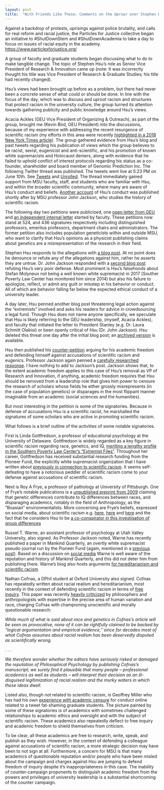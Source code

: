 ```yaml
---
layout: post
title:  "With Friends Like These: Comments on the Uproar over Stephen Hsu"
---
```


Against a backdrop of protests, uprisings against police brutality, and calls for real reform and racial justice, the Particles for Justice collective began an initiative to #ShutDownStem and #ShutDownAcademia to take a day to focus on issues of racial equity in the academy. https://www.particlesforjustice.org/

A group of faculty and graduate students began discussing what to do to make tangible change. The topic of  Stephen Hsu’s role as Senior Vice President of Research & Innovation came up (note: It was incorrectly thought his title was Vice President of Research & Graduate Studies; his title had recently changed). 

Hsu’s views had been brought up before as a problem, but there had never been  a concrete sense of what could or should be done. In line with the focus  of the day, which was to discuss and uproot racism and structures that protect racism in the university culture, the group turned its attention towards gathering publicity and public knowledge around Hsu’s views.

Acacia Ackles (GEU Vice President of Organizing & Outreach), as part of the group, brought me (Kevin Bird, GEU President) into the discussions, because of my experience with addressing the recent resurgence of scientific racism (my efforts in this area were recently [highlighted in a 2018 New York Times article](https://www.nytimes.com/2018/10/18/insider/science-genetics-white-supremacy.html)). The group gathered evidence from Hsu’s blog and past tweets regarding his publication of views which the group believes to be racist, sexist, eugenicist and anti-scientific, and his promotion of known white supremacists and Holocaust deniers, along with evidence that he failed to uphold conflict of interest protocols regarding his status as a co-founder, shareholder and board member of Genomic Prediction Inc.  The following Twitter thread was published. The tweets went live at 5:23 PM on June 10th. See [Tweets]( https://twitter.com/GradEmpUnion/status/1270829003130261504) and [Unrolled]( https://threadreaderapp.com/thread/1270829003130261504.html). 
The thread immediately gained support from MSU faculty, staff, and students who are familiar with Hsu, and within the broader scientific community, where many are aware of Hsu’s conduct and beliefs. [Another account](https://altrightorigins.com/2020/06/11/tin-foil-hats-holocaust-denial/) of Hsu’s conduct was published shortly after by MSU professor John Jackson, who studies the history of scientific racism.

The following day two petitions were publicized, one [open letter from GEU]( https://firestephenhsu.github.io) and [an independent internal letter](https://docs.google.com/document/d/1jb7w02E5GAdrJ_QnAokp7IerP_VBDridmQ-rI9M2TAE/edit) started by faculty. These petitions now stand at 524, and 436 signatures respectively including distinguished professors, emeritus professors, department chairs and administrators.  The former petition also includes population geneticists within and outside MSU, who want to clarify that Hsu’s  opinions as a physicist publishing claims about genetics are a misrepresentation of the research in their field.

Stephen Hsu responds to the allegations with [a blog post](https://web.archive.org/save/https://infoproc.blogspot.com/2020/06/twitter-attacks-and-defense-of.html). At no point does he denounce or refute any of the allegations against him, rather he asserts they are untrue. Dr. John Jackson responded with a [second blog post](https://altrightorigins.com/2020/06/13/hsu-ethical-responsibility/) refuting Hsu’s very poor defense. Most prominent is Hsu’s falsehoods about Stefan Molyneux not being a well known white supremacist in 2017 (Souther Poverty Law Center has monitored him since 2014) but also his failure to apologize, reflect, or admit any guilt or misstep in his behavior or conduct. All of which are behavior falling far below the expected ethical conduct of a university leader.

A day later, Hsu penned another blog post threatening legal action against the “extremists” involved and asks his readers for advice in crowdsourcing a legal fund. Though Hsu does not name anyone specifically, we speculate that Hsu is likely referring to the GEU leadership, (myself, Acacia Ackles), and faculty that initiated the letter to President Stanley (e.g. Dr. Laura Schmitt Olabisi) or been openly critical of Hsu (Dr. John Jackson). Hsu deleted this threat one day after the initial blog post; an [archived version](https://web.archive.org/web/20200615211451/https://infoproc.blogspot.com/2020/06/manifold-episode-zero.html ) is available.  

Hsu then published his [counter-petition](https://docs.google.com/document/d/14n8AJuUpRooDJAZYdRIp2gdEkkKjmnOOH5FOJ8ESmRs/edit) arguing for his academic freedom and defending himself against  accusations of scientific racism and eugenics. Professor Jackson again penned a [carefully researched response](https://altrightorigins.com/2020/06/16/hsu-academic-freedom/). I have nothing to add to Jackson’s post. Jackson shows that, to the extent academic freedom applies to this case of Hsu’s removal as VP of Research and Innovation, if anything, academic freedom requires that Hsu should be removed from a leadership role that gives him power to censure the research of scholars whose fields he either grossly misrepresents (in the case of population genetics) or disparages in the most flippant manner imaginable from an academic (social sciences and the humanities).

But most interesting in the petition is some of the signatories. Because in defense of accusations Hsu is a scientific racist, he marshalled the signatures of some scholars who are active in promoting scientific racism. 

What follows is a brief outline of the activities of some notable signatories.

First is Linda Gottfredson, a professor of educational psychology at the University of Delaware. Gottfredson is widely regarded as a key figure in scientific racism regarding race, genetics, and IQ, [meriting a lengthy profile in the Southern Poverty Law Center’s “Extremist Files”](https://www.splcenter.org/fighting-hate/extremist-files/individual/linda-gottfredson). Throughout her career, Gottfredson has received substantial research funding from the Pioneer Fund, the explicitly white supremacist organization that I have written about [previously in connection to scientific racism](https://kevinabird.github.io/2019/12/18/The-Genetic-Hypothesis-and-Scientific-Racism.html). It seems self-defeating to have a notorious peddler of scientific racism come to your defense against accusations of scientific racism.

Next is Roy A Frye, a professor of pathology at University of Pittsburgh. One of Frye’s notable publications is a [unpublished preprint from 2009](https://core.ac.uk/download/pdf/1569879.pdf) claiming that genetic differences contribute to IQ differences between races, and disparaging academics, notably in the field of Anthropology,  as  the “Boasian” environmentalists. More concerning are Frye’s beliefs, expressed on social media, about scientific racism e.g. [here](https://twitter.com/RoyAFrye1/status/1100238919893962752?s=20), [here](https://twitter.com/RoyAFrye1/status/1132467312433467392?s=20) and [here](https://twitter.com/RoyAFrye1/status/1182474943159775232?s=20) and the fact that he considers Hsu to be [a co-conspirator in this investigation of group differences](https://twitter.com/RoyAFrye1/status/1100498818737602562?s=20) 

Russel T. Warne, an assistant professor of psychology at Utah Valley University, also signed. As Professor Jackson noted, Warne has recently published a paper in Mankind Quarterly, an overtly white supremacist pseudo-journal run by the Pioneer Fund (again, mentioned in a [previous post](https://kevinabird.github.io/2019/12/18/The-Genetic-Hypothesis-and-Scientific-Racism.html)). Based on a discussion on [social media]( https://twitter.com/Russwarne/status/1263849836119351297?s=20  ) Warne is well aware of the reputation and history of Mankind Quarterly, and this did not deter him from publishing there. Warne’s blog also hosts arguments [for hereditarianism and scientific racism](https://russellwarne.com/2020/05/11/forty-years-squandered-by-iq-environmentalists/)

Nathan Cofnas, a DPhil student at Oxford University also signed. Cofnas has repeatedly written about racial realism and hereditarianism, most recently in the context of defending scientific racism in terms of [free inquiry](https://www.tandfonline.com/doi/full/10.1080/09515089.2019.1697803). This paper was recently [heavily criticized](https://philpapers.org/archive/ROSMTP-3.pdf) by philosophers and anthropologists with expertise in the precise area of human variation and race, charging Cofnas with championing unscientific and morally questionable research:

*While much of what is said about race and genetics in Cofnas’s article will be seen as provocative, none of it can be rightfully claimed to be backed by “logical argumentation and empirical evidence,” since for decades most of what Cofnas assumes about racial realism has been deservedly disputed as scientifically wrong.*

. . .

*We therefore wonder whether the editors have seriously risked or damaged the reputation of Philosophical Psychology by publishing Cofnas’s manuscript; we surely find it plausible that many people – professional academics as well as students – will interpret their decision as an ill-disguised legitimization of racial realism and the murky waters in which these ideas dwell.*


Listed also, though not related to scientific racism, is Geoffrey Miller who has had his own [experience with academic censure](https://www.insidehighered.com/news/2013/08/07/fat-shaming-professor-faces-censure-university) for conduct online related to a tweet fat-shaming graduate students. The picture painted by some of these signatories is of academics with sometimes challenged relationships to academic ethics and oversight and with the subject of scientific racism. These academics also repeatedly deflect to free inquiry and academic freedom to shield themselves from criticism.

To be clear, all these academics are free to research, write, speak, and publish as they wish. However, in the context of defending a colleague against accusations of scientific racism, a more strategic decision may have been to not sign at all. Furthermore, a concern for MSU is that many academics of questionable reputation and/or people who have been misled about the campaign and charges against Hsu are jumping to defend freedom of inquiry despite it’s inappropriateness in this case. The inability of counter-campaign proponents to distinguish academic freedom from the powers and privileges of university leadership is a substantial shortcoming of the counter campaign.
